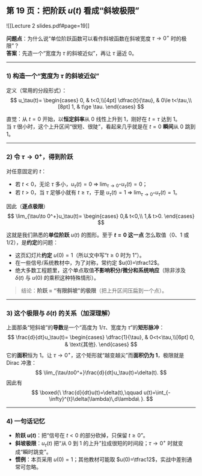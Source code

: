 ## 第 19 页：把阶跃 $u(t)$ 看成“斜坡极限”
![[Lecture 2 slides.pdf#page=19]]

**问题点**：为什么说“单位阶跃函数可以看作斜坡函数在斜坡宽度 $\tau\to 0^+$ 时的极限”？  
**答案**：先造一个“宽度为 $\tau$ 的斜坡近似”，再让 $\tau$ 逼近 0。

---

### 1) 构造一个“宽度为 $\tau$ 的斜坡近似”
定义（常用的分段形式）：
$$
u_\tau(t)=
\begin{cases}
0, & t<0,\\[4pt]
\dfrac{t}{\tau}, & 0\le t<\tau,\\[8pt]
1, & t\ge \tau.
\end{cases}
$$

直觉：从 $t=0$ 开始，以**恒定斜率**从 0 线性上升到 1，刚好在 $t=\tau$ 达到 1。  
当 $\tau$ 很小时，这个上升区间“很短、很陡”，看起来几乎就是在 $t=0$ **瞬间**从 0 跳到 1。

---

### 2) 令 $\tau\to 0^+$，得到阶跃
对任意固定的 $t$：

- 若 $t<0$，无论 $\tau$ 多小，$u_\tau(t)=0\;\Rightarrow\;\lim_{\tau\to0^+}u_\tau(t)=0$；
- 若 $t>0$，当 $\tau$ 足够小就有 $t\ge \tau$，于是 $u_\tau(t)=1\;\Rightarrow\;\lim_{\tau\to0^+}u_\tau(t)=1$。

因此（**逐点极限**）
$$
\lim_{\tau\to 0^+}u_\tau(t)=
\begin{cases}
0,& t<0,\\
1,& t>0.
\end{cases}
$$

这就是我们熟悉的**单位阶跃** $u(t)$ 的图形。至于 **$t=0$ 这一点** 怎么取值（$0$、$1$ 或 $1/2$），是**约定**的问题：  
- 这页幻灯片**约定** $u(0)=1$（所以文中写“$t\ge 0$ 时为 1”）。  
- 在一些信号/系统教材中，为了对称，常约定 $u(0)=\tfrac12$。  
- 绝大多数工程题里，这个单点取值**不影响积分/微分和系统响应**（除非涉及 $\delta(t)$ 与 $u(0)$ 的乘积这种特殊情形）。

> 结论：**阶跃 = “有限斜坡”的极限**（把上升区间压扁到一个点）。

---

### 3) 这个极限与 $\delta(t)$ 的关系（加深理解）
上面那条“短斜坡”的**导数**是一个“高度为 $1/\tau$、宽度为 $\tau$”的**矩形脉冲**：
$$
\frac{d}{dt}u_\tau(t)=
\begin{cases}
\dfrac{1}{\tau}, & 0<t<\tau,\\[6pt]
0, & \text{其他}.
\end{cases}
$$
它的**面积**恒为 1。让 $\tau\to0^+$，这个矩形就“越变越尖”而**面积仍为 1**，极限就是 Dirac 冲激：
$$
\lim_{\tau\to0^+}\frac{d}{dt}u_\tau(t)=\delta(t).
$$
因此有
$$
\boxed{\ \frac{d}{dt}u(t)=\delta(t),\qquad
u(t)=\int_{-\infty}^{t}\delta(\lambda)\,d\lambda\ }.
$$

---

### 4) 一句话记忆
- **阶跃 $u(t)$**：把“信号在 $t<0$ 的部分砍掉，只保留 $t\ge0$”。  
- **斜坡极限**：$u_\tau(t)$ 把“从 0 到 1 的上升”拉成很短的时间段；$\tau\to0^+$ 时就变成“瞬时跳变”。  
- **惯例**：本页采用 $u(0)=1$；其他教材可能取 $u(0)=\tfrac12$，实战中差别通常可忽略。
